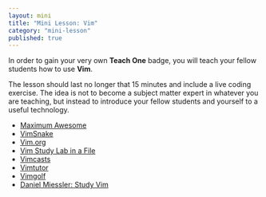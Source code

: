 ```yaml
---
layout: mini
title: "Mini Lesson: Vim"
category: "mini-lesson"
published: true
---
```


In order to gain your very own **Teach One** badge, you will teach your fellow students how to use **Vim**. 

The lesson should last no longer that 15 minutes and include a live coding exercise.  The idea is not to become a subject matter expert in whatever you are teaching, but instead to introduce your fellow students and yourself to a useful technology.

* [Maximum Awesome](https://github.com/square/maximum-awesome)
* [VimSnake](http://www.vimsnake.com/)
* [Vim.org](http://www.vim.org/)
* [Vim Study Lab in a File](https://gist.github.com/gmccreight/7519289/raw/master.vim)
* [Vimcasts](http://vimcasts.org/)
* [Vimtutor](http://linuxcommand.org/man_pages/vimtutor1.html)
* [Vimgolf](http://vimgolf.com/)
* [Daniel Miessler: Study Vim](http://www.danielmiessler.com/study/vim/)